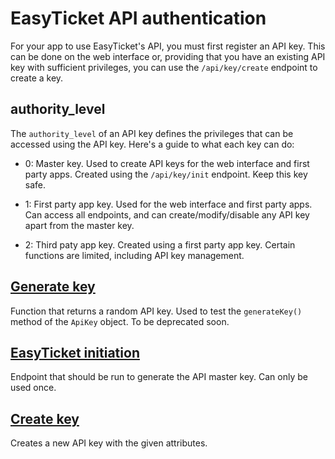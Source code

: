 # EasyTicket API authentication
For your app to use EasyTicket's API, you must first register an API key. This can be done on the web interface or, providing that you have an existing API key with sufficient privileges, you can use the `/api/key/create` endpoint to create a key.

## authority_level
The `authority_level` of an API key defines the privileges that can be accessed using the API key. Here's a guide to what each key can do:

* 0: Master key. Used to create API keys for the web interface and first party apps. Created using the `/api/key/init` endpoint. Keep this key safe.

* 1: First party app key. Used for the web interface and first party apps. Can access all endpoints, and can create/modify/disable any API key apart from the master key.

* 2: Third paty app key. Created using a first party app key. Certain functions are limited, including API key management.

[**Generate key**](./auth/genkey.md)
---
Function that returns a random API key. Used to test the `generateKey()` method of the `ApiKey` object. To be deprecated soon.

[**EasyTicket initiation**](./auth/init.md)
---
Endpoint that should be run to generate the API master key. Can only be used once.



[**Create key**](./auth/create.md)
---
Creates a new API key with the given attributes.
